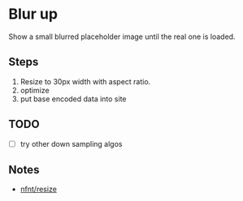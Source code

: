 # Blur up

Show a small blurred placeholder image until the real one is loaded.

## Steps
1. Resize to 30px width with aspect ratio.
2. optimize
3. put base encoded data into site

## TODO
- [ ] try other down sampling algos 

## Notes
* [nfnt/resize](https://github.com/nfnt/resize)
